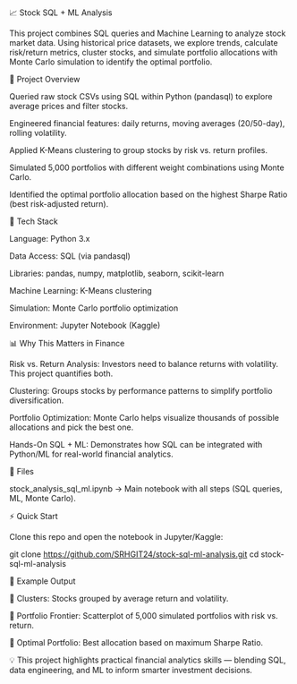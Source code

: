 📈 Stock SQL + ML Analysis

This project combines SQL queries and Machine Learning to analyze stock market data. Using historical price datasets, we explore trends, calculate risk/return metrics, cluster stocks, and simulate portfolio allocations with Monte Carlo simulation to identify the optimal portfolio.

🚀 Project Overview

Queried raw stock CSVs using SQL within Python (pandasql) to explore average prices and filter stocks.

Engineered financial features: daily returns, moving averages (20/50-day), rolling volatility.

Applied K-Means clustering to group stocks by risk vs. return profiles.

Simulated 5,000 portfolios with different weight combinations using Monte Carlo.

Identified the optimal portfolio allocation based on the highest Sharpe Ratio (best risk-adjusted return).

🧰 Tech Stack

Language: Python 3.x

Data Access: SQL (via pandasql)

Libraries: pandas, numpy, matplotlib, seaborn, scikit-learn

Machine Learning: K-Means clustering

Simulation: Monte Carlo portfolio optimization

Environment: Jupyter Notebook (Kaggle)

📊 Why This Matters in Finance

Risk vs. Return Analysis: Investors need to balance returns with volatility. This project quantifies both.

Clustering: Groups stocks by performance patterns to simplify portfolio diversification.

Portfolio Optimization: Monte Carlo helps visualize thousands of possible allocations and pick the best one.

Hands-On SQL + ML: Demonstrates how SQL can be integrated with Python/ML for real-world financial analytics.

📂 Files

stock_analysis_sql_ml.ipynb → Main notebook with all steps (SQL queries, ML, Monte Carlo).

⚡ Quick Start

Clone this repo and open the notebook in Jupyter/Kaggle:

git clone https://github.com/SRHGIT24/stock-sql-ml-analysis.git
cd stock-sql-ml-analysis

🔮 Example Output

📌 Clusters: Stocks grouped by average return and volatility.

📌 Portfolio Frontier: Scatterplot of 5,000 simulated portfolios with risk vs. return.

📌 Optimal Portfolio: Best allocation based on maximum Sharpe Ratio.

💡 This project highlights practical financial analytics skills — blending SQL, data engineering, and ML to inform smarter investment decisions.
